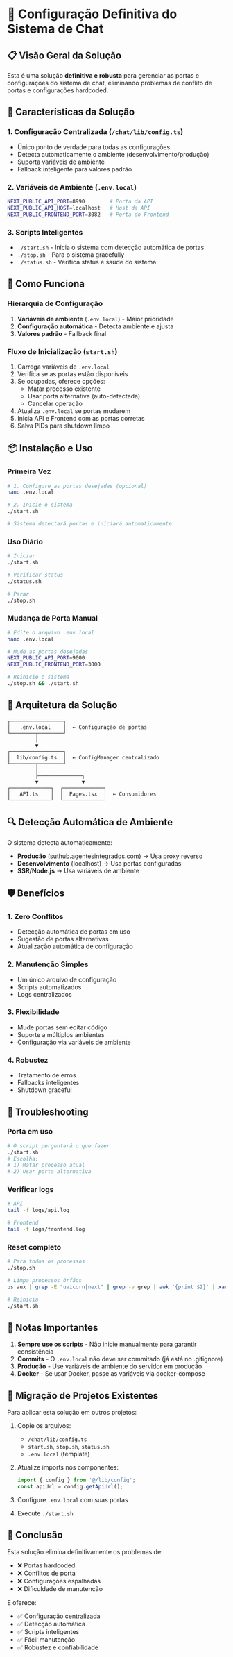 # 🚀 Configuração Definitiva do Sistema de Chat

## 📋 Visão Geral da Solução

Esta é uma solução **definitiva e robusta** para gerenciar as portas e configurações do sistema de chat, eliminando problemas de conflito de portas e configurações hardcoded.

## 🎯 Características da Solução

### 1. **Configuração Centralizada** (`/chat/lib/config.ts`)
- Único ponto de verdade para todas as configurações
- Detecta automaticamente o ambiente (desenvolvimento/produção)
- Suporta variáveis de ambiente
- Fallback inteligente para valores padrão

### 2. **Variáveis de Ambiente** (`.env.local`)
```bash
NEXT_PUBLIC_API_PORT=8990        # Porta da API
NEXT_PUBLIC_API_HOST=localhost   # Host da API
NEXT_PUBLIC_FRONTEND_PORT=3082   # Porta do Frontend
```

### 3. **Scripts Inteligentes**
- `./start.sh` - Inicia o sistema com detecção automática de portas
- `./stop.sh` - Para o sistema gracefully
- `./status.sh` - Verifica status e saúde do sistema

## 🔧 Como Funciona

### Hierarquia de Configuração
1. **Variáveis de ambiente** (`.env.local`) - Maior prioridade
2. **Configuração automática** - Detecta ambiente e ajusta
3. **Valores padrão** - Fallback final

### Fluxo de Inicialização (`start.sh`)
1. Carrega variáveis de `.env.local`
2. Verifica se as portas estão disponíveis
3. Se ocupadas, oferece opções:
   - Matar processo existente
   - Usar porta alternativa (auto-detectada)
   - Cancelar operação
4. Atualiza `.env.local` se portas mudarem
5. Inicia API e Frontend com as portas corretas
6. Salva PIDs para shutdown limpo

## 📦 Instalação e Uso

### Primeira Vez
```bash
# 1. Configure as portas desejadas (opcional)
nano .env.local

# 2. Inicie o sistema
./start.sh

# Sistema detectará portas e iniciará automaticamente
```

### Uso Diário
```bash
# Iniciar
./start.sh

# Verificar status
./status.sh

# Parar
./stop.sh
```

### Mudança de Porta Manual
```bash
# Edite o arquivo .env.local
nano .env.local

# Mude as portas desejadas
NEXT_PUBLIC_API_PORT=9000
NEXT_PUBLIC_FRONTEND_PORT=3000

# Reinicie o sistema
./stop.sh && ./start.sh
```

## 🎨 Arquitetura da Solução

```
┌─────────────────┐
│   .env.local    │  ← Configuração de portas
└────────┬────────┘
         │
         ▼
┌─────────────────┐
│  lib/config.ts  │  ← ConfigManager centralizado
└────────┬────────┘
         │
         ├──────────────┐
         ▼              ▼
┌─────────────┐  ┌─────────────┐
│   API.ts    │  │  Pages.tsx  │  ← Consumidores
└─────────────┘  └─────────────┘
```

## 🔍 Detecção Automática de Ambiente

O sistema detecta automaticamente:
- **Produção** (suthub.agentesintegrados.com) → Usa proxy reverso
- **Desenvolvimento** (localhost) → Usa portas configuradas
- **SSR/Node.js** → Usa variáveis de ambiente

## 🛡️ Benefícios

### 1. **Zero Conflitos**
- Detecção automática de portas em uso
- Sugestão de portas alternativas
- Atualização automática de configuração

### 2. **Manutenção Simples**
- Um único arquivo de configuração
- Scripts automatizados
- Logs centralizados

### 3. **Flexibilidade**
- Mude portas sem editar código
- Suporte a múltiplos ambientes
- Configuração via variáveis de ambiente

### 4. **Robustez**
- Tratamento de erros
- Fallbacks inteligentes
- Shutdown graceful

## 🚨 Troubleshooting

### Porta em uso
```bash
# O script perguntará o que fazer
./start.sh
# Escolha:
# 1) Matar processo atual
# 2) Usar porta alternativa
```

### Verificar logs
```bash
# API
tail -f logs/api.log

# Frontend
tail -f logs/frontend.log
```

### Reset completo
```bash
# Para todos os processos
./stop.sh

# Limpa processos órfãos
ps aux | grep -E "uvicorn|next" | grep -v grep | awk '{print $2}' | xargs kill -9

# Reinicia
./start.sh
```

## 📝 Notas Importantes

1. **Sempre use os scripts** - Não inicie manualmente para garantir consistência
2. **Commits** - O `.env.local` não deve ser commitado (já está no .gitignore)
3. **Produção** - Use variáveis de ambiente do servidor em produção
4. **Docker** - Se usar Docker, passe as variáveis via docker-compose

## 🔄 Migração de Projetos Existentes

Para aplicar esta solução em outros projetos:

1. Copie os arquivos:
   - `/chat/lib/config.ts`
   - `start.sh`, `stop.sh`, `status.sh`
   - `.env.local` (template)

2. Atualize imports nos componentes:
   ```typescript
   import { config } from '@/lib/config';
   const apiUrl = config.getApiUrl();
   ```

3. Configure `.env.local` com suas portas

4. Execute `./start.sh`

## 🎉 Conclusão

Esta solução elimina definitivamente os problemas de:
- ❌ Portas hardcoded
- ❌ Conflitos de porta
- ❌ Configurações espalhadas
- ❌ Dificuldade de manutenção

E oferece:
- ✅ Configuração centralizada
- ✅ Detecção automática
- ✅ Scripts inteligentes
- ✅ Fácil manutenção
- ✅ Robustez e confiabilidade